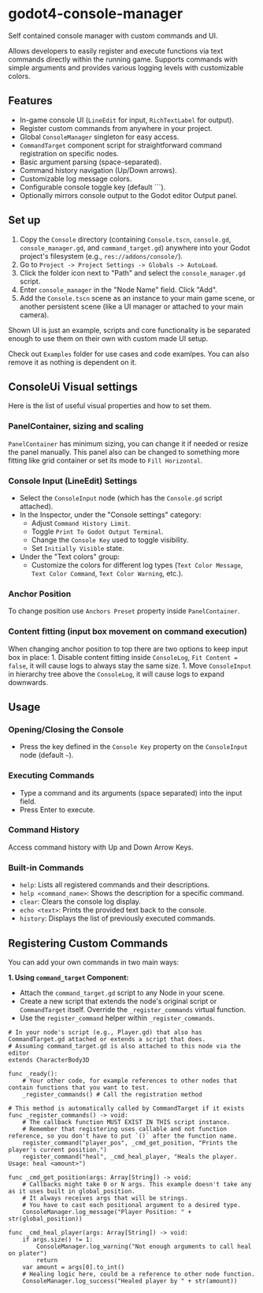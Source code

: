 # godot4-console-manager
Self contained console manager with custom commands and UI.

Allows developers to easily register and execute functions via text commands directly within the running game. Supports commands with simple arguments and provides various logging levels with customizable colors.

## Features
- In-game console UI (`LineEdit` for input, `RichTextLabel` for output).
- Register custom commands from anywhere in your project.
- Global `ConsoleManager` singleton for easy access.
- `CommandTarget` component script for straightforward command registration on specific nodes.
- Basic argument parsing (space-separated).
- Command history navigation (Up/Down arrows).
- Customizable log message colors.
- Configurable console toggle key (default `\``).
- Optionally mirrors console output to the Godot editor Output panel.

## Set up
1.  Copy the `Console` directory (containing `Console.tscn`, `console.gd`, `console_manager.gd`, and `command_target.gd`) anywhere into your Godot project's filesystem (e.g., `res://addons/console/`).
2.  Go to `Project -> Project Settings -> Globals -> AutoLoad`.
3.  Click the folder icon next to "Path" and select the `console_manager.gd` script.
4.  Enter `console_manager` in the "Node Name" field. Click "Add".
5.  Add the `Console.tscn` scene as an instance to your main game scene, or another persistent scene (like a UI manager or attached to your main camera).

Shown UI is just an example, scripts and core functionality is be separated enough to use them on their own with custom made UI setup.

Check out `Examples` folder for use cases and code examlpes. You can also remove it as nothing is dependent on it.

## ConsoleUi Visual settings
Here is the list of useful visual properties and how to set them.

### PanelContainer, sizing and scaling
`PanelContainer` has minimum sizing, you can change it if needed or resize the panel manually.
This panel also can be changed to something more fitting like grid container or set its mode to `Fill Horizontal`.

### Console Input (LineEdit) Settings
- Select the `ConsoleInput` node (which has the `Console.gd` script attached).
- In the Inspector, under the "Console settings" category:
	- Adjust `Command History Limit`.
	- Toggle `Print To Godot Output Terminal`.
	- Change the `Console Key` used to toggle visibility.
	- Set `Initially Visible` state.
- Under the "Text colors" group:
	- Customize the colors for different log types (`Text Color Message`, `Text Color Command`, `Text Color Warning`, etc.).

### Anchor Position
To change position use `Anchors Preset` property inside `PanelContainer`.

### Content fitting (input box movement on command execution)
When changing anchor position to top there are two options to keep input box in place:
	1. Disable content fitting inside `ConsoleLog`, `Fit Content = false`, it will cause logs to always stay the same size.
	1. Move `ConsoleInput` in hierarchy tree above the `ConsoleLog`, it will cause logs to expand downwards.

## Usage
### Opening/Closing the Console
- Press the key defined in the `Console Key` property on the `ConsoleInput` node (default `~`).

### Executing Commands
- Type a command and its arguments (space separated) into the input field.
- Press Enter to execute.

### Command History
Access command history with Up and Down Arrow Keys.

### Built-in Commands
- `help`: Lists all registered commands and their descriptions.
- `help <command_name>`: Shows the description for a specific command.
- `clear`: Clears the console log display.
- `echo <text>`: Prints the provided text back to the console.
- `history`: Displays the list of previously executed commands.

## Registering Custom Commands
You can add your own commands in two main ways:

**1. Using `command_target` Component:**
- Attach the `command_target.gd` script to any Node in your scene.
- Create a new script that extends the node's original script or `CommandTarget` itself. Override the `_register_commands` virtual function.
- Use the `register_command` helper within `_register_commands`.

```gdscript
# In your node's script (e.g., Player.gd) that also has CommandTarget.gd attached or extends a script that does.
# Assuming command_target.gd is also attached to this node via the editor
extends CharacterBody3D

func _ready():
	# Your other code, for example references to other nodes that contain functions that you want to test.
	_register_commands() # Call the registration method

# This method is automatically called by CommandTarget if it exists
func _register_commands() -> void:
	# The callback function MUST EXIST IN THIS script instance.
	# Remember that registering uses callable and not function reference, so you don't have to put `()` after the function name.
	register_command("player_pos", _cmd_get_position, "Prints the player's current position.")
	register_command("heal", _cmd_heal_player, "Heals the player. Usage: heal <amount>")

func _cmd_get_position(args: Array[String]) -> void:
	# Callbacks might take 0 or N args. This example doesn't take any as it uses built in global_position.
	# It always receives args that will be strings.
	# You have to cast each positional argument to a desired type.
	ConsoleManager.log_message("Player Position: " + str(global_position))

func _cmd_heal_player(args: Array[String]) -> void:
	if args.size() != 1:
		ConsoleManager.log_warning("Not enough arguments to call heal on plater")
		return
	var amount = args[0].to_int()
	# Healing logic here, could be a reference to other node function.
	ConsoleManager.log_success("Healed player by " + str(amount))
